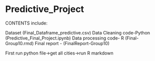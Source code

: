 # Predictive_Project

CONTENTS include:

Dataset (Final_Dataframe_predictive.csv)
Data Cleaning code-Python (Predictive_Final_Project.ipynb)
Data processing code- R (Final-Group10.rmd)
Final report - (FinalReport-Group10)

First run python file->get all cities->run R markdown
